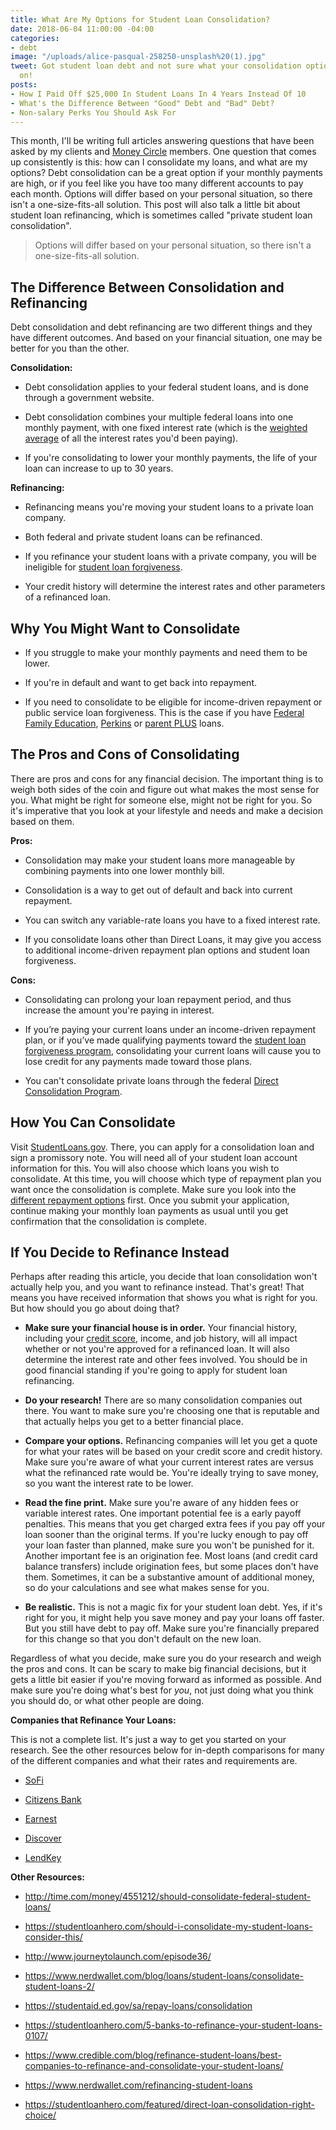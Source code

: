 ```yaml
---
title: What Are My Options for Student Loan Consolidation?
date: 2018-06-04 11:00:00 -04:00
categories:
- debt
image: "/uploads/alice-pasqual-258250-unsplash%20(1).jpg"
tweet: Got student loan debt and not sure what your consolidation options are? Read
  on!
posts:
- How I Paid Off $25,000 In Student Loans In 4 Years Instead Of 10
- What's the Difference Between "Good" Debt and "Bad" Debt?
- Non-salary Perks You Should Ask For
---
```


This month, I'll be writing full articles answering questions that have been asked by my clients and [Money Circle](http://www.maggiegermano.com/moneycircle) members. One question that comes up consistently is this: how can I consolidate my loans, and what are my options? Debt consolidation can be a great option if your monthly payments are high, or if you feel like you have too many different accounts to pay each month. Options will differ based on your personal situation, so there isn't a one-size-fits-all solution. This post will also talk a little bit about student loan refinancing, which is sometimes called "private student loan consolidation".

> Options will differ based on your personal situation, so there isn't a one-size-fits-all solution.

## The Difference Between Consolidation and Refinancing

Debt consolidation and debt refinancing are two different things and they have different outcomes. And based on your financial situation, one may be better for you than the other.

**Consolidation:**

* Debt consolidation applies to your federal student loans, and is done through a government website.

* Debt consolidation combines your multiple federal loans into one monthly payment, with one fixed interest rate (which is the [weighted average](https://www.nerdwallet.com/blog/loans/student-loans/weighted-average-student-loan-calculator/) of all the interest rates you'd been paying).

* If you're consolidating to lower your monthly payments, the life of your loan can increase to up to 30 years.

**Refinancing:**

* Refinancing means you're moving your student loans to a private loan company.

* Both federal and private student loans can be refinanced.

* If you refinance your student loans with a private company, you will be ineligible for [student loan forgiveness](https://studentloanhero.com/featured/the-complete-list-of-student-loan-forgiveness-programs/).

* Your credit history will determine the interest rates and other parameters of a refinanced loan.

## Why You Might Want to Consolidate

* If you struggle to make your monthly payments and need them to be lower.

* If you're in default and want to get back into repayment.

* If you need to consolidate to be eligible for income-driven repayment or public service loan forgiveness. This is the case if you have [Federal Family Education](https://www2.ed.gov/programs/ffel/index.html?exp=0), [Perkins](https://www2.ed.gov/programs/fpl/index.html?exp=0) or [parent PLUS](https://studentaid.ed.gov/sa/types/loans/plus) loans.

## The Pros and Cons of Consolidating

There are pros and cons for any financial decision. The important thing is to weigh both sides of the coin and figure out what makes the most sense for you. What might be right for someone else, might not be right for you. So it's imperative that you look at your lifestyle and needs and make a decision based on them.

**Pros:**

* Consolidation may make your student loans more manageable by combining payments into one lower monthly bill.

* Consolidation is a way to get out of default and back into current repayment.

* You can switch any variable-rate loans you have to a fixed interest rate.

* If you consolidate loans other than Direct Loans, it may give you access to additional income-driven repayment plan options and student loan forgiveness.

**Cons:**

* Consolidating can prolong your loan repayment period, and thus increase the amount you're paying in interest.

* If you’re paying your current loans under an income-driven repayment plan, or if you’ve made qualifying payments toward the [student loan forgiveness program](https://studentaid.ed.gov/sa/repay-loans/forgiveness-cancellation/public-service), consolidating your current loans will cause you to lose credit for any payments made toward those plans.

* You can't consolidate private loans through the federal [Direct Consolidation Program](https://studentaid.ed.gov/sa/repay-loans/consolidation).

## How You Can Consolidate

Visit [StudentLoans.gov](https://studentloans.gov/myDirectLoan/launchConsolidation.action). There, you can apply for a consolidation loan and sign a promissory note. You will need all of your student loan account information for this. You will also choose which loans you wish to consolidate. At this time, you will choose which type of repayment plan you want once the consolidation is complete. Make sure you look into the [different repayment options](https://www.nerdwallet.com/blog/loans/student-loans/student-loan-repayment-plans/) first. Once you submit your application, continue making  your monthly loan payments as usual until you get confirmation that the consolidation is complete.

## If You Decide to Refinance Instead

Perhaps after reading this article, you decide that loan consolidation won't actually help you, and you want to refinance instead. That's great! That means you have received information that shows you what is right for you. But how should you go about doing that?

* **Make sure your financial house is in order.** Your financial history, including your [credit score](https://www.maggiegermano.com/blog/care-about-your-credit-score), income, and job history, will all impact whether or not you're approved for a refinanced loan. It will also determine the interest rate and other fees involved. You should be in good financial standing if you're going to apply for student loan refinancing.

* **Do your research!** There are so many consolidation companies out there. You want to make sure you're choosing one that is reputable and that actually helps you get to a better financial place.

* **Compare your options.** Refinancing companies will let you get a quote for what your rates will be based on your credit score and credit history. Make sure you're aware of what your current interest rates are versus what the refinanced rate would be. You're ideally trying to save money, so you want the interest rate to be lower.

* **Read the fine print.** Make sure you're aware of any hidden fees or variable interest rates. One important potential fee is a early payoff penalties. This means that you get charged extra fees if you pay off your loan sooner than the original terms. If you're lucky enough to pay off your loan faster than planned, make sure you won't be punished for it. Another important fee is an origination fee. Most loans (and credit card balance transfers) include origination fees, but some places don't have them. Sometimes, it can be a substantive amount of additional money, so do your calculations and see what makes sense for you.

* **Be realistic.** This is not a magic fix for your student loan debt. Yes, if it's right for you, it might help you save money and pay your loans off faster. But you still have debt to pay off. Make sure you're financially prepared for this change so that you don't default on the new loan.

Regardless of what you decide, make sure you do your research and weigh the pros and cons. It can be scary to make big financial decisions, but it gets a little bit easier if you're moving forward as informed as possible. And make sure you're doing what's best for *you*, not just doing what you think you should do, or what other people are doing.

**Companies that Refinance Your Loans:**

This is not a complete list. It's just a way to get you started on your research. See the other resources below for in-depth comparisons for many of the different companies and what their rates and requirements are.

* [SoFi](https://www.sofi.com/)

* [Citizens Bank](https://www.citizensbank.com/HomePage.aspx)

* [Earnest](https://www.earnest.com/)

* [Discover](https://www.discover.com/)

* [LendKey](https://www.lendkey.com/)

**Other Resources:**

* http://time.com/money/4551212/should-consolidate-federal-student-loans/

* https://studentloanhero.com/should-i-consolidate-my-student-loans-consider-this/

* http://www.journeytolaunch.com/episode36/

* https://www.nerdwallet.com/blog/loans/student-loans/consolidate-student-loans-2/

* https://studentaid.ed.gov/sa/repay-loans/consolidation

* https://studentloanhero.com/5-banks-to-refinance-your-student-loans-0107/

* https://www.credible.com/blog/refinance-student-loans/best-companies-to-refinance-and-consolidate-your-student-loans/

* https://www.nerdwallet.com/refinancing-student-loans

* https://studentloanhero.com/featured/direct-loan-consolidation-right-choice/
